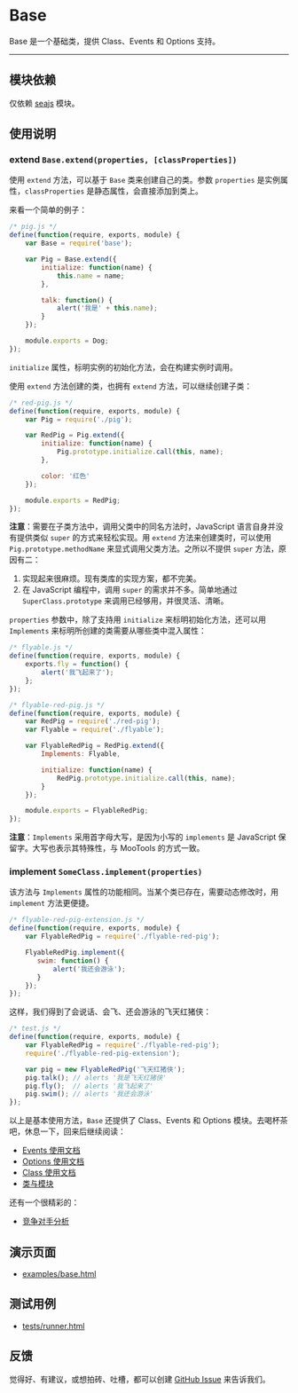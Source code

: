 
# Base

Base 是一个基础类，提供 Class、Events 和 Options 支持。

---


## 模块依赖

仅依赖 [seajs](seajs/README.md) 模块。


## 使用说明


### extend `Base.extend(properties, [classProperties])`

使用 `extend` 方法，可以基于 `Base` 类来创建自己的类。参数 `properties`
是实例属性，`classProperties` 是静态属性，会直接添加到类上。

来看一个简单的例子：

```js
/* pig.js */
define(function(require, exports, module) {
    var Base = require('base');

    var Pig = Base.extend({
        initialize: function(name) {
            this.name = name;
        },

        talk: function() {
            alert('我是' + this.name);
        }
    });

    module.exports = Dog;
});
```

`initialize` 属性，标明实例的初始化方法，会在构建实例时调用。

使用 `extend` 方法创建的类，也拥有 `extend` 方法，可以继续创建子类：

```js
/* red-pig.js */
define(function(require, exports, module) {
    var Pig = require('./pig');

    var RedPig = Pig.extend({
        initialize: function(name) {
            Pig.prototype.initialize.call(this, name);
        },

        color: '红色'
    });

    module.exports = RedPig;
});
```

**注意**：需要在子类方法中，调用父类中的同名方法时，JavaScript 语言自身并没有提供类似 `super`
的方式来轻松实现。用 `extend` 方法来创建类时，可以使用 `Pig.prototype.methodName`
来显式调用父类方法。之所以不提供 `super` 方法，原因有二：

1. 实现起来很麻烦。现有类库的实现方案，都不完美。
2. 在 JavaScript 编程中，调用 `super` 的需求并不多。简单地通过 `SuperClass.prototype`
来调用已经够用，并很灵活、清晰。

`properties` 参数中，除了支持用 `initialize` 来标明初始化方法，还可以用 `Implements`
来标明所创建的类需要从哪些类中混入属性：

```js
/* flyable.js */
define(function(require, exports, module) {
    exports.fly = function() {
        alert('我飞起来了');
    };
});
```

```js
/* flyable-red-pig.js */
define(function(require, exports, module) {
    var RedPig = require('./red-pig');
    var Flyable = require('./flyable');

    var FlyableRedPig = RedPig.extend({
        Implements: Flyable,

        initialize: function(name) {
            RedPig.prototype.initialize.call(this, name);
        }
    });

    module.exports = FlyableRedPig;
});
```

**注意**：`Implements` 采用首字母大写，是因为小写的 `implements` 是 JavaScript
保留字。大写也表示其特殊性，与 MooTools 的方式一致。


### implement `SomeClass.implement(properties)`

该方法与 `Implements` 属性的功能相同。当某个类已存在，需要动态修改时，用 `implement`
方法更便捷。


```js
/* flyable-red-pig-extension.js */
define(function(require, exports, module) {
    var FlyableRedPig = require('./flyable-red-pig');

    FlyableRedPig.implement({
       swim: function() {
           alert('我还会游泳');
       }
    });
});
```

这样，我们得到了会说话、会飞、还会游泳的飞天红猪侠：

```js
/* test.js */
define(function(require, exports, module) {
    var FlyableRedPig = require('./flyable-red-pig');
    require('./flyable-red-pig-extension');

    var pig = new FlyableRedPig('飞天红猪侠');
    pig.talk(); // alerts '我是飞天红猪侠'
    pig.fly();  // alerts '我飞起来了'
    pig.swim(); // alerts '我还会游泳'
});
```


以上是基本使用方法，`Base` 还提供了 Class、Events 和 Options 模块。去喝杯茶吧，休息一下，回来后继续阅读：

- [Events 使用文档](base/docs/events.md)
- [Options 使用文档](base/docs/options.md)
- [Class 使用文档](base/docs/class.md)
- [类与模块](base/docs/meta.md)

还有一个很精彩的：

- [竞争对手分析](base/docs/competitors.md)


## 演示页面

- [examples/base.html](http://alipay.github.com/arale/lib/base/examples/base.html)


## 测试用例

- [tests/runner.html](http://alipay.github.com/arale/lib/base/tests/runner.html)


## 反馈

觉得好、有建议，或想拍砖、吐槽，都可以创建 [GitHub Issue](https://github.com/alipay/arale/issues/new)
来告诉我们。
